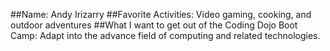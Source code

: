 ##Name:
Andy Irizarry
##Favorite Activities:
Video gaming, cooking, and outdoor adventures
##What I want to get out of the Coding Dojo Boot Camp:
Adapt into the advance field of computing and related technologies.
